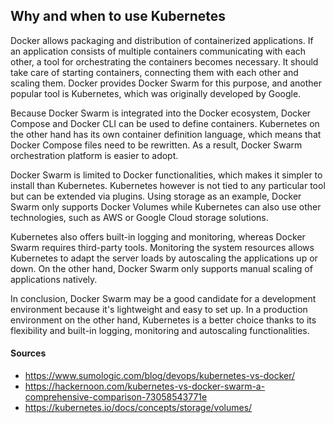 ## Why and when to use Kubernetes

Docker allows packaging and distribution of containerized applications. If an application consists of multiple containers communicating with each other, a tool for orchestrating the containers becomes necessary. It should take care of starting containers, connecting them with each other and scaling them. Docker provides Docker Swarm for this purpose, and another popular tool is Kubernetes, which was originally developed by Google. 

Because Docker Swarm is integrated into the Docker ecosystem, Docker Compose and Docker CLI can be used to define containers. Kubernetes on the other hand has its own container definition language, which means that Docker Compose files need to be rewritten. As a result, Docker Swarm orchestration platform is easier to adopt. 

Docker Swarm is limited to Docker functionalities, which makes it simpler to install than Kubernetes. Kubernetes however is not tied to any particular tool but can be extended via plugins. Using storage as an example, Docker Swarm only supports Docker Volumes while Kubernetes can also use other technologies, such as AWS or Google Cloud storage solutions.

Kubernetes also offers built-in logging and monitoring, whereas Docker Swarm requires third-party tools. Monitoring the system resources allows Kubernetes to adapt the server loads by autoscaling the applications up or down. On the other hand, Docker Swarm only supports manual scaling of applications natively.

In conclusion, Docker Swarm may be a good candidate for a development environment because it's lightweight and easy to set up. In a production environment on the other hand, Kubernetes is a better choice thanks to its flexibility and built-in logging, monitoring and autoscaling functionalities.

#### Sources
* https://www.sumologic.com/blog/devops/kubernetes-vs-docker/
* https://hackernoon.com/kubernetes-vs-docker-swarm-a-comprehensive-comparison-73058543771e
* https://kubernetes.io/docs/concepts/storage/volumes/
